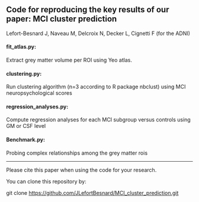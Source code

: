 ## Code for reproducing the key results of our paper: MCI cluster prediction

Lefort-Besnard J, Naveau M, Delcroix N, Decker L, Cignetti F (for the ADNI)

#### fit_atlas.py: 
Extract grey matter volume per ROI using Yeo atlas.

#### clustering.py:
Run clustering algorithm (n=3 according to R package nbclust) using MCI neuropsychological scores

#### regression_analyses.py:
Compute regression analyses for each MCI subgroup versus controls using GM or CSF level

#### Benchmark.py: 
Probing complex relationships among the grey matter rois

---

Please cite this paper when using the code for your research.

You can clone this repository by:

git clone https://github.com/JLefortBesnard/MCI_cluster_prediction.git